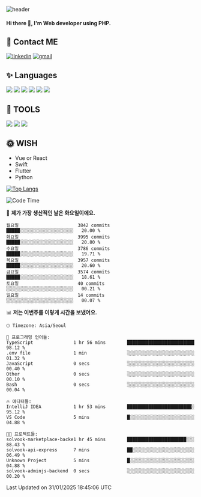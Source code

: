 ![header](https://capsule-render.vercel.app/api?type=waving&color=auto&height=300&section=header&text=Elin&fontSize=90&animation=twinkling)

#### Hi there 👋, I'm <b>Web developer</b> using PHP. ####

<!--
- 🔭 I’m currently working on Uniwill
- 🌱 I’m currently learning Vue or React or Python.
-->

<!---#### I am PHP developer --->

## 💌 Contact ME ###
[<img src='https://img.shields.io/badge/-EunjiKo-%230A66C2?style=flat-square&logo=LinkedIn&logoColor=white' alt='linkedin'>](https://www.linkedin.com/in/https://www.linkedin.com/in/eunji-ko-00a907164//)  [<img src='https://img.shields.io/badge/-einee214%40gmail.com-%23EA4335?style=flat-square&logo=Gmail&logoColor=white' alt='gmail'>](einee214@gmail.com)  


## ✨ Languages
<img src='https://img.shields.io/badge/-PHP-%23777BB4?style=for-the-badge&logo=PHP&logoColor=white'> <img src='https://img.shields.io/badge/-Laravel-%23FF2D20?style=for-the-badge&logo=Laravel&logoColor=white'> <img src='https://img.shields.io/badge/Jquery-%230769AD?style=for-the-badge&logo=Jquery&logoColor=white'> <img src='https://img.shields.io/badge/CSS3-%231572B6?style=for-the-badge&logo=CSS3&logoColor=white'> <img src='https://img.shields.io/badge/Bootstrap-%237952B3?style=for-the-badge&logo=Bootstrap&logoColor=white' > <img src='https://img.shields.io/badge/MySQL-%234479A1?style=for-the-badge&logo=MySQL&logoColor=white' >

## 🌷 TOOLS
<img src='https://img.shields.io/badge/PHPSTORM-%23000000?style=for-the-badge&logo=PhpStorm&logoColor=white' > <img src='https://img.shields.io/badge/GitLab-%23FCA121?style=for-the-badge&logo=GitLab&logoColor=white' > <img src='https://img.shields.io/badge/GitHub-%23181717?style=for-the-badge&logo=GitHub&logoColor=white'>


## 🌞 WISH
- Vue or React
- Swift
- Flutter
- Python


[![Top Langs](https://github-readme-stats.vercel.app/api/top-langs/?username=ein214&layout=compact)](https://github.com/anuraghazra/github-readme-stats)

<!--START_SECTION:waka-->
![Code Time](http://img.shields.io/badge/Code%20Time-4%2C018%20hrs%2024%20mins-blue)

📅 **제가 가장 생산적인 날은 화요일이에요.** 

```text
월요일                      3842 commits        █████░░░░░░░░░░░░░░░░░░░░   20.00 % 
화요일                      3995 commits        █████░░░░░░░░░░░░░░░░░░░░   20.80 % 
수요일                      3786 commits        █████░░░░░░░░░░░░░░░░░░░░   19.71 % 
목요일                      3957 commits        █████░░░░░░░░░░░░░░░░░░░░   20.60 % 
금요일                      3574 commits        █████░░░░░░░░░░░░░░░░░░░░   18.61 % 
토요일                      40 commits          ░░░░░░░░░░░░░░░░░░░░░░░░░   00.21 % 
일요일                      14 commits          ░░░░░░░░░░░░░░░░░░░░░░░░░   00.07 % 
```


📊 **저는 이번주를 이렇게 시간을 보냈어요.** 

```text
🕑︎ Timezone: Asia/Seoul

💬 프로그래밍 언어들: 
TypeScript               1 hr 56 mins        █████████████████████████   98.12 % 
.env file                1 min               ░░░░░░░░░░░░░░░░░░░░░░░░░   01.32 % 
JavaScript               0 secs              ░░░░░░░░░░░░░░░░░░░░░░░░░   00.40 % 
Other                    0 secs              ░░░░░░░░░░░░░░░░░░░░░░░░░   00.10 % 
Bash                     0 secs              ░░░░░░░░░░░░░░░░░░░░░░░░░   00.04 % 

🔥 에디터들: 
IntelliJ IDEA            1 hr 53 mins        ████████████████████████░   95.12 % 
VS Code                  5 mins              █░░░░░░░░░░░░░░░░░░░░░░░░   04.88 % 

🐱‍💻 프로젝트들: 
solvook-marketplace-backe1 hr 45 mins        ██████████████████████░░░   88.43 % 
solvook-api-express      7 mins              ██░░░░░░░░░░░░░░░░░░░░░░░   06.49 % 
Unknown Project          5 mins              █░░░░░░░░░░░░░░░░░░░░░░░░   04.88 % 
solvook-adminjs-backend  0 secs              ░░░░░░░░░░░░░░░░░░░░░░░░░   00.20 % 
```


 Last Updated on 31/01/2025 18:45:06 UTC
<!--END_SECTION:waka-->

<!---![GitHub stats](https://github-readme-stats.vercel.app/api?username=ein214&show_icons=true&theme=dracula)  --->



